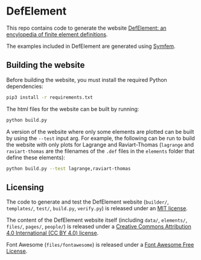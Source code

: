 # DefElement
This repo contains code to generate the website
[DefElement: an encylopedia of finite element definitions](https://defelement.com).

The examples included in DefElement are generated using [Symfem](https://github.com/mscroggs/symfem).

## Building the website
Before building the website, you must install the required Python dependencies:

```bash
pip3 install -r requirements.txt
```

The html files for the website can be built by running:

```bash
python build.py
```

A version of the website where only some elements are plotted can be built by using the
`--test` input arg. For example, the following can be run to build the website with only
plots for Lagrange and Raviart-Thomas (`lagrange` and `raviart-thomas` are
the filenames of the `.def` files in the `elements` folder that define these
elements):

```bash
python build.py --test lagrange,raviart-thomas
```

## Licensing

The code to generate and test the DefElement website (`builder/`, `templates/`, `test/`, `build.py`, `verify.py`)
is released under an [MIT license](LICENSE.txt).

The content of the DefElement website itself (including `data/`, `elements/`, `files/`, `pages/`, `people/`)
is released under a [Creative Commons Attribution 4.0 International (CC BY 4.0) license](LICENSE-CC.txt).

Font Awesome (`files/fontawesome`) is released under a [Font Awesome Free License](files/fontawesome/LICENSE.txt).

